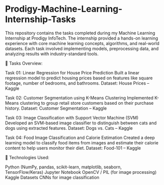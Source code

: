 # Prodigy-Machine-Learning-Internship-Tasks

This repository contains the tasks completed during my Machine Learning Internship at Prodigy InfoTech. The internship provided a hands-on learning experience with core machine learning concepts, algorithms, and real-world datasets. Each task involved implementing models, preprocessing data, and analyzing results with industry-standard tools.

📌 Tasks Overview:

Task 01: Linear Regression for House Price Prediction
Built a linear regression model to predict housing prices based on features like square footage, number of bedrooms, and bathrooms.
Dataset: House Prices – Kaggle

Task 02: Customer Segmentation using K-Means Clustering
Implemented K-Means clustering to group retail store customers based on their purchase history.
Dataset: Customer Segmentation – Kaggle

Task 03: Image Classification with Support Vector Machine (SVM)
Developed an SVM-based image classifier to distinguish between cats and dogs using extracted features.
Dataset: Dogs vs. Cats – Kaggle

Task 04: Food Image Classification and Calorie Estimation
Created a deep learning model to classify food items from images and estimate their calorie content to help users monitor their diet.
Dataset: Food-101 – Kaggle

🔧 Technologies Used:

Python (NumPy, pandas, scikit-learn, matplotlib, seaborn, TensorFlow/Keras)
Jupyter Notebook
OpenCV / PIL (for image processing)
Kaggle Datasets
CNNs for image classification
